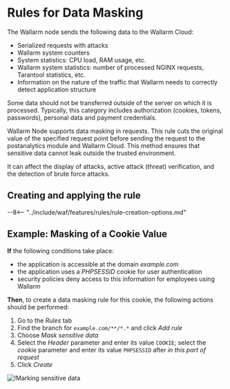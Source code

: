 [img-masking]:      ../../images/user-guides/rules/sensitive-data-rule.png

# Rules for Data Masking

The Wallarm node sends the following data to the Wallarm Cloud:

* Serialized requests with attacks
* Wallarm system counters
* System statistics: CPU load, RAM usage, etc.
* Wallarm system statistics: number of processed NGINX requests, Tarantool statistics, etc.
* Information on the nature of the traffic that Wallarm needs to correctly detect application structure

Some data should not be transferred outside of the server on which it is processed. Typically, this category includes authorization (cookies, tokens, passwords), personal data and payment credentials.

Wallarm Node supports data masking in requests. This rule cuts the original value of the specified request point before sending the request to the postanalytics module and Wallarm Cloud. This method ensures that sensitive data cannot leak outside the trusted environment.

It can affect the display of attacks, active attack (threat) verification, and the detection of brute force attacks.

## Creating and applying the rule

--8<-- "../include/waf/features/rules/rule-creation-options.md"

## Example: Masking of a Cookie Value

**If** the following conditions take place:

* the application is accessible at the domain *example.com*
* the application uses a *PHPSESSID* cookie for user authentication
* security policies deny access to this information for employees using Wallarm

**Then**, to create a data masking rule for this cookie, the following actions should be performed:

1. Go to the *Rules* tab
1. Find the branch for `example.com/**/*.*` and click *Add rule*
1. Choose *Mask sensitive data*
1. Select the *Header* parameter and enter its value `COOKIE`; select the *cookie* parameter and enter its value `PHPSESSID` after *in this part of request*
1. Click *Create*

![!Marking sensitive data][img-masking]
